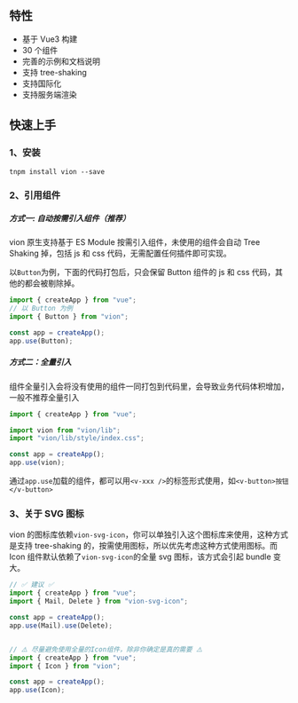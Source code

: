 ## 特性

- 基于 Vue3 构建
- 30 个组件
- 完善的示例和文档说明
- 支持 tree-shaking
- 支持国际化
- 支持服务端渲染

## 快速上手

### 1、安装

```
tnpm install vion --save
```

### 2、引用组件

##### 方式一: 自动按需引入组件（推荐）

vion 原生支持基于 ES Module 按需引入组件，未使用的组件会自动 Tree Shaking 掉，包括 js 和 css 代码，无需配置任何插件即可实现。

以`Button`为例，下面的代码打包后，只会保留 Button 组件的 js 和 css 代码，其他的都会被剔除掉。

```js
import { createApp } from "vue";
// 以 Button 为例
import { Button } from "vion";

const app = createApp();
app.use(Button);
```

##### 方式二：全量引入

组件全量引入会将没有使用的组件一同打包到代码里，会导致业务代码体积增加，一般不推荐全量引入

```js
import { createApp } from "vue";

import vion from "vion/lib";
import "vion/lib/style/index.css";

const app = createApp();
app.use(vion);
```

通过`app.use`加载的组件，都可以用`<v-xxx />`的标签形式使用，如`<v-button>按钮</v-button>`

### 3、关于 SVG 图标

vion 的图标库依赖`vion-svg-icon`，你可以单独引入这个图标库来使用，这种方式是支持 tree-shaking 的，按需使用图标，所以优先考虑这种方式使用图标。而 Icon 组件默认依赖了`vion-svg-icon`的全量 svg 图标，该方式会引起 bundle 变大。

```js
// ✅ 建议 ✅
import { createApp } from "vue";
import { Mail, Delete } from "vion-svg-icon";

const app = createApp();
app.use(Mail).use(Delete);


// ⚠️ 尽量避免使用全量的Icon组件，除非你确定是真的需要 ⚠️
import { createApp } from "vue";
import { Icon } from "vion";

const app = createApp();
app.use(Icon);
```
